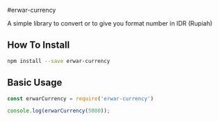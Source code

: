 #erwar-currency

A simple library to convert or to give you format number in IDR (Rupiah)

## How To Install
```bash
npm install --save erwar-currency
```
## Basic Usage
```javascript
const erwarCurrency = require('erwar-currency')

console.log(erwarCurrency(5000));
